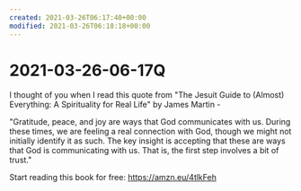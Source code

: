 ```yaml
---
created: 2021-03-26T06:17:40+00:00
modified: 2021-03-26T06:18:18+00:00
---
```


# 2021-03-26-06-17Q

I thought of you when I read this quote from "The Jesuit Guide to (Almost) Everything: A Spirituality for Real Life" by James Martin -

"Gratitude, peace, and joy are ways that God communicates with us. During these times, we are feeling a real connection with God, though we might not initially identify it as such. The key insight is accepting that these are ways that God is communicating with us. That is, the first step involves a bit of trust."

Start reading this book for free: https://amzn.eu/4tlkFeh